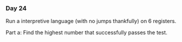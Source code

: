 ### Day 24

Run a interpretive language (with no jumps thankfully) on 6 registers.

Part a: Find the highest number that successfully passes the test.
